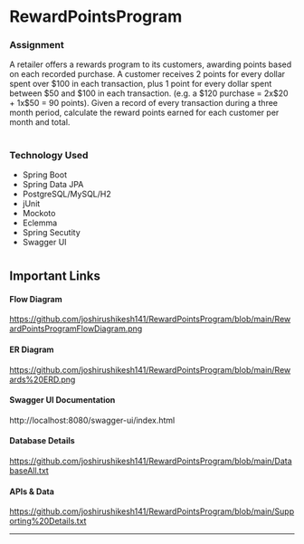 # RewardPointsProgram

<h3>Assignment</h3>
A retailer offers a rewards program to its customers, awarding points based on each recorded purchase.
A customer receives 2 points for every dollar spent over $100 in each transaction, plus 1 point for every dollar spent between $50 and $100 in each transaction.
(e.g. a $120 purchase = 2x$20 + 1x$50 = 90 points).
Given a record of every transaction during a three month period, calculate the reward points earned for each customer per month and total.

#

<h3>Technology Used</h3>
<ul>
  <li>Spring Boot</li>
  <li>Spring Data JPA</li>
  <li>PostgreSQL/MySQL/H2</li>
  <li>jUnit</li>
  <li>Mockoto</li>
  <li>Eclemma</li>
  <li>Spring Secutity</li>
  <li>Swagger UI</li>
</ul>

#

<h2>Important Links</h2>
<h4>Flow Diagram</h4>

https://github.com/joshirushikesh141/RewardPointsProgram/blob/main/RewardPointsProgramFlowDiagram.png

<h4>ER Diagram</h4>

https://github.com/joshirushikesh141/RewardPointsProgram/blob/main/Rewards%20ERD.png

<h4>Swagger UI Documentation</h4>

http://localhost:8080/swagger-ui/index.html

<h4>Database Details</h4>

https://github.com/joshirushikesh141/RewardPointsProgram/blob/main/DatabaseAll.txt

<h4>APIs & Data</h4>

https://github.com/joshirushikesh141/RewardPointsProgram/blob/main/Supporting%20Details.txt


---------------------------------------------------------------------------------------------------------




